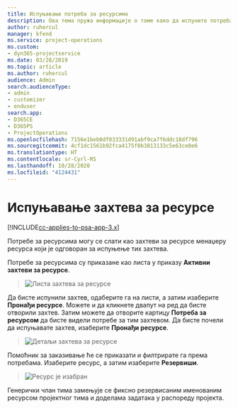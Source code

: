 ```yaml
---
title: Испуњавање потреба за ресурсима
description: Ова тема пружа информације о томе како да испуните потреба за ресурсима.
author: ruhercul
manager: kfend
ms.service: project-operations
ms.custom:
- dyn365-projectservice
ms.date: 03/28/2019
ms.topic: article
ms.author: ruhercul
audience: Admin
search.audienceType:
- admin
- customizer
- enduser
search.app:
- D365CE
- D365PS
- ProjectOperations
ms.openlocfilehash: 7156e1beb0df033331d91abf9ca7f6ddc18df796
ms.sourcegitcommit: 4cf1dc1561b92fca4175f0b3813133c5e63ce8e6
ms.translationtype: HT
ms.contentlocale: sr-Cyrl-RS
ms.lasthandoff: 10/28/2020
ms.locfileid: "4124431"
---
```

# <a name="fulfilling-resource-requests"></a>Испуњавање захтева за ресурсе

[!INCLUDE[cc-applies-to-psa-app-3.x](../includes/cc-applies-to-psa-app-3x.md)]

Потребе за ресурсима могу се слати као захтеви за ресурсе менаџеру ресурса који је одговоран за испуњење тих захтева.

Потребе за ресурсима су приказане као листа у приказу **Активни захтеви за ресурсе**.

> ![Листа захтева за ресурсе](media/Resource-Management-image59.png)

Да бисте испунили захтев, одаберите га на листи, а затим изаберите **Пронађи ресурсе**. Можете и да кликнете двапут на ред да бисте отворили захтев. Затим можете да отворите картицу **Потреба за ресурсом** да бисте видели потребе за тим захтевом. Да бисте почели да испуњавате захтев, изаберите **Пронађи ресурсе**.

> ![Детаљи захтева за ресурсе](media/Resource-Management-image60.png)

Помоћник за заказивање ће се приказати и филтрирате га према потребама. Изаберите ресурс, а затим изаберите **Резервиши**.

> ![Ресурс је изабран](media/Resource-Management-image61.png)

Генерички члан тима замењује се фиксно резервисаним именованим ресурсом пројектног тима и доделама задатака у распореду пројекта.
